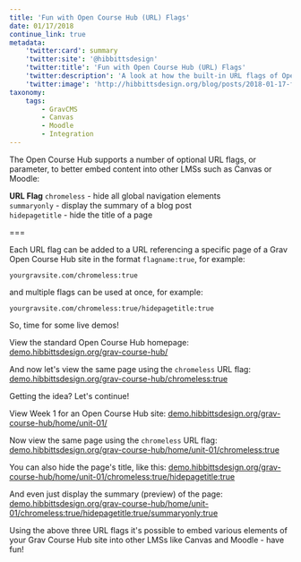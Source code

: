 ```yaml
---
title: 'Fun with Open Course Hub (URL) Flags'
date: 01/17/2018
continue_link: true
metadata:
    'twitter:card': summary
    'twitter:site': '@hibbittsdesign'
    'twitter:title': 'Fun with Open Course Hub (URL) Flags'
    'twitter:description': 'A look at how the built-in URL flags of Open Course Hub helps better integrate content into existing LMSs'
    'twitter:image': 'http://hibbittsdesign.org/blog/posts/2018-01-17-fun-with-open-course-hub-url-flags/onlysummary.png'
taxonomy:
    tags:
        - GravCMS
        - Canvas
        - Moodle
        - Integration
---
```


The Open Course Hub supports a number of optional URL flags, or parameter, to better embed content into other LMSs such as Canvas or Moodle:

**URL Flag**
`chromeless` - hide all global navigation elements  
`summaryonly` - display the summary of a blog post  
`hidepagetitle`  - hide the title of a page  

===

Each URL flag can be added to a URL referencing a specific page of a Grav Open Course Hub site in the format `flagname:true`, for example:

`yourgravsite.com/chromeless:true`

and multiple flags can be used at once, for example:

`yourgravsite.com/chromeless:true/hidepagetitle:true`

So, time for some live demos!

View the standard Open Course Hub homepage:
[demo.hibbittsdesign.org/grav-course-hub/](http://demo.hibbittsdesign.org/grav-course-hub/)

And now let's view the same page using the `chromeless` URL flag:
[demo.hibbittsdesign.org/grav-course-hub/chromeless:true](http://demo.hibbittsdesign.org/grav-course-hub/chromeless:true)

Getting the idea? Let's continue!

View Week 1 for an Open Course Hub site:
[demo.hibbittsdesign.org/grav-course-hub/home/unit-01/](http://demo.hibbittsdesign.org/grav-course-hub/home/unit-01/)

Now view the same page using the `chromeless` URL flag:
[demo.hibbittsdesign.org/grav-course-hub/home/unit-01/chromeless:true](http://demo.hibbittsdesign.org/grav-course-hub/home/unit-01/chromeless:true)

You can also hide the page's title, like this:
[demo.hibbittsdesign.org/grav-course-hub/home/unit-01/chromeless:true/hidepagetitle:true](http://demo.hibbittsdesign.org/grav-course-hub/home/unit-01/chromeless:true/hidepagetitle:true)

And even just display the summary (preview) of the page:
[demo.hibbittsdesign.org/grav-course-hub/home/unit-01/chromeless:true/hidepagetitle:true/summaryonly:true](http://demo.hibbittsdesign.org/grav-course-hub/home/unit-01/chromeless:true/hidepagetitle:true/summaryonly:true)

Using the above three URL flags it's possible to embed various elements of your Grav Course Hub site into other LMSs like Canvas and Moodle - have fun!

